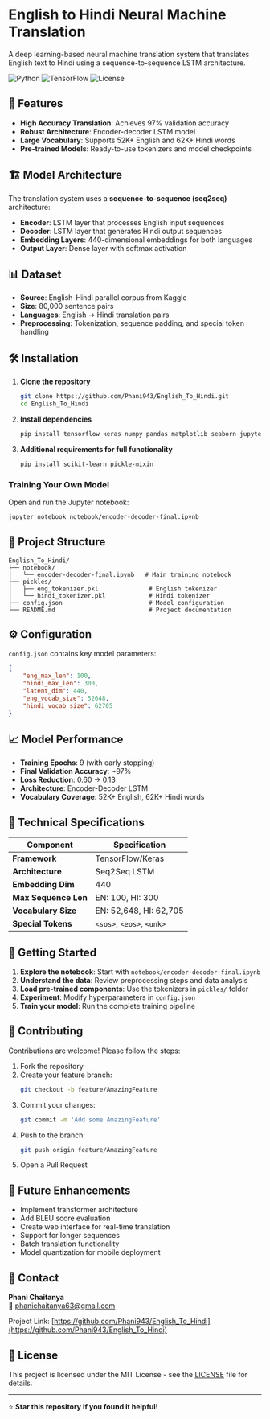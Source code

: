 # English to Hindi Neural Machine Translation

A deep learning-based neural machine translation system that translates English text to Hindi using a sequence-to-sequence LSTM architecture.

![Python](https://img.shields.io/badge/Python-3.7+-blue.svg)
![TensorFlow](https://img.shields.io/badge/TensorFlow-2.x-orange.svg)
![License](https://img.shields.io/badge/License-MIT-green.svg)

## 🚀 Features

- **High Accuracy Translation**: Achieves 97% validation accuracy
- **Robust Architecture**: Encoder-decoder LSTM model
- **Large Vocabulary**: Supports 52K+ English and 62K+ Hindi words
- **Pre-trained Models**: Ready-to-use tokenizers and model checkpoints

## 🏗️ Model Architecture

The translation system uses a **sequence-to-sequence (seq2seq)** architecture:

- **Encoder**: LSTM layer that processes English input sequences
- **Decoder**: LSTM layer that generates Hindi output sequences  
- **Embedding Layers**: 440-dimensional embeddings for both languages
- **Output Layer**: Dense layer with softmax activation

## 📊 Dataset

- **Source**: English-Hindi parallel corpus from Kaggle
- **Size**: 80,000 sentence pairs
- **Languages**: English → Hindi translation pairs
- **Preprocessing**: Tokenization, sequence padding, and special token handling

## 🛠️ Installation

1. **Clone the repository**
    ```bash
    git clone https://github.com/Phani943/English_To_Hindi.git
    cd English_To_Hindi
    ```

2. **Install dependencies**
    ```bash
    pip install tensorflow keras numpy pandas matplotlib seaborn jupyter
    ```

3. **Additional requirements for full functionality**
    ```bash
    pip install scikit-learn pickle-mixin
    ```

### Training Your Own Model

Open and run the Jupyter notebook:

```bash
jupyter notebook notebook/encoder-decoder-final.ipynb
```

## 📁 Project Structure

```
English_To_Hindi/
├── notebook/
│   └── encoder-decoder-final.ipynb   # Main training notebook
├── pickles/
│   ├── eng_tokenizer.pkl              # English tokenizer
│   └── hindi_tokenizer.pkl            # Hindi tokenizer
├── config.json                        # Model configuration
└── README.md                          # Project documentation
```

## ⚙️ Configuration

`config.json` contains key model parameters:

```json
{
    "eng_max_len": 100,
    "hindi_max_len": 300,
    "latent_dim": 440,
    "eng_vocab_size": 52648,
    "hindi_vocab_size": 62705
}
```

## 📈 Model Performance

- **Training Epochs**: 9 (with early stopping)
- **Final Validation Accuracy**: ~97%
- **Loss Reduction**: 0.60 → 0.13
- **Architecture**: Encoder-Decoder LSTM
- **Vocabulary Coverage**: 52K+ English, 62K+ Hindi words

## 🔧 Technical Specifications

| Component            | Specification      |
|----------------------|--------------------|
| **Framework**        | TensorFlow/Keras   |
| **Architecture**     | Seq2Seq LSTM       |
| **Embedding Dim**    | 440                |
| **Max Sequence Len** | EN: 100, HI: 300   |
| **Vocabulary Size**  | EN: 52,648, HI: 62,705 |
| **Special Tokens**   | `<sos>`, `<eos>`, `<unk>` |

## 🚦 Getting Started

1. **Explore the notebook**: Start with `notebook/encoder-decoder-final.ipynb`
2. **Understand the data**: Review preprocessing steps and data analysis
3. **Load pre-trained components**: Use the tokenizers in `pickles/` folder
4. **Experiment**: Modify hyperparameters in `config.json`
5. **Train your model**: Run the complete training pipeline

## 🤝 Contributing

Contributions are welcome! Please follow the steps:

1. Fork the repository  
2. Create your feature branch:  
   ```bash
   git checkout -b feature/AmazingFeature
   ```
3. Commit your changes:  
   ```bash
   git commit -m 'Add some AmazingFeature'
   ```
4. Push to the branch:  
   ```bash
   git push origin feature/AmazingFeature
   ```
5. Open a Pull Request

## 📝 Future Enhancements

- Implement transformer architecture
- Add BLEU score evaluation
- Create web interface for real-time translation
- Support for longer sequences
- Batch translation functionality
- Model quantization for mobile deployment

## 📧 Contact

**Phani Chaitanya**  
📩 [phanichaitanya63@gmail.com](mailto:phanichaitanya63@gmail.com)  

Project Link: [https://github.com/Phani943/English_To_Hindi](https://github.com/Phani943/English_To_Hindi)

## 📄 License

This project is licensed under the MIT License - see the [LICENSE](LICENSE) file for details.

---

⭐ **Star this repository if you found it helpful!**
